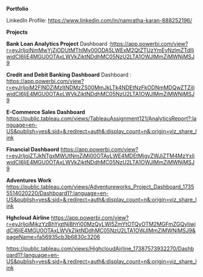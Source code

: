 
**Portfolio**

LinkedIn Profile: https://www.linkedin.com/in/namratha-karan-888252196/

**Projects**

**Bank Loan Analytics Project**
Dashboard :https://app.powerbi.com/view?r=eyJrIjoiNmMwYjZjODUtMThlMy00ODA5LWExM2QtZTUzYmEyNzlmZTdlIiwidCI6IjE4MGU0OTAxLWVkZjktNDdhMC05NzU2LTA1OWJlMmZiMWNjMSJ9

**Credit and Debit Banking Dashboard**
Dashboard : https://app.powerbi.com/view?r=eyJrIjoiM2FlNDZiMzItNDMzZS00MmJkLTk4NDEtNzFkODNmMDQwZTZiIiwidCI6IjE4MGU0OTAxLWVkZjktNDdhMC05NzU2LTA1OWJlMmZiMWNjMSJ9

**E-Commerce Sales Dashboard**
https://public.tableau.com/views/TableauAssignment121/AnalyticsReport?:language=en-US&publish=yes&:sid=&:redirect=auth&:display_count=n&:origin=viz_share_link

**Financial Dashbaord**
https://app.powerbi.com/view?r=eyJrIjoiZTJkNTgxMWUtNmZjMi00OTAyLWE4MDEtMjgyZWJiZTM4MzYxIiwidCI6IjE4MGU0OTAxLWVkZjktNDdhMC05NzU2LTA1OWJlMmZiMWNjMSJ9

**Adventures Work**
https://public.tableau.com/views/Adventureworks_Project_Dashboard_17355514020220/Dashboard1?:language=en-US&publish=yes&:sid=&:redirect=auth&:display_count=n&:origin=viz_share_link

**Hghcloud Airline**
https://app.powerbi.com/view?r=eyJrIjoiMjkzYzBhYjgtNjBhYi00MzQyLWI5ZmYtOTQyOTM2MGFmZGQyIiwidCI6IjE4MGU0OTAxLWVkZjktNDdhMC05NzU2LTA1OWJlMmZiMWNjMSJ9&pageName=fa56935cb3b6830c3206

https://public.tableau.com/views/HighcloudAirline_17387573932270/Dashboard1?:language=en-US&publish=yes&:sid=&:redirect=auth&:display_count=n&:origin=viz_share_link

